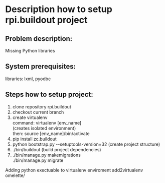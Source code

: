 <h1>Description how to setup rpi.buildout project </h1>


<h2>Problem description:</h2>
Missing Python libraries

<h2>System prerequisites:</h2>
libraries: lxml, pyodbc 

<h2>Steps how to setup project:</h2>


1. clone repository rpi.buildout
2. checkout current branch
3. create virtualenv </br>
command: virtualenv [env_name] </br>
(creates isolated environment) </br>
then: source [env_name]/bin/activate </br>
4. pip install zc.buildout </br>
5. python bootstrap.py --setuptools-version=32
(create project structure)
6. ./bin/buildout
(build project dependencies)
7. ./bin/manage.py makemigrations </br>
./bin/manage.py migrate

Adding python exectuable to virtualenv enviroment
add2virtualenv omelette/
